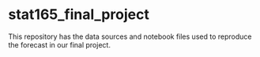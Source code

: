 # stat165_final_project

This repository has the data sources and notebook files used to reproduce the forecast in our final project.
